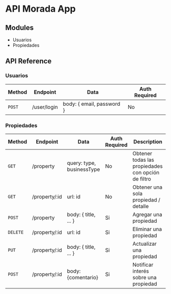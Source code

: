 # API Morada App

## Modules
- Usuarios
- Propiedades

## API Reference

### Usuarios

Method | Endpoint | Data        | Auth Required
------ | -------- | ----------- | -------------
`POST` | /user/login   | body: { email, password } | No


### Propiedades

Method | Endpoint | Data        | Auth Required | Description
------ | -------- | ----------- | ------------- | ------------
`GET` | /property | query: type, businessType | No | Obtener todas las propiedades con opción de filtro
`GET` | /property/:id | url: id               | No | Obtener una sola propiedad / detalle
`POST` | /property | body: { title, ... }     | Si | Agregar una propiedad
`DELETE` | /property/:id | url: id            | Si | Eliminar una propiedad
`PUT` | /property/:id | body: { title, ... }  | Si | Actualizar una propiedad
`POST` | /property/:id | body: {comentario}   | Si | Notificar interés sobre una propiedad